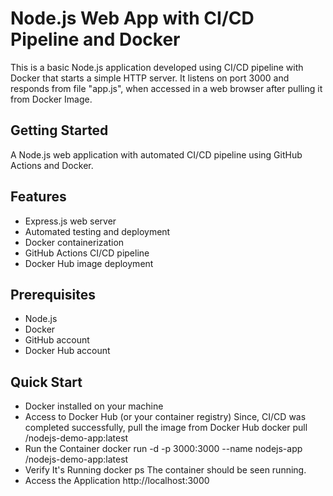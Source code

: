 # Node.js Web App with CI/CD Pipeline and Docker

This is a basic Node.js application developed using CI/CD pipeline with Docker that starts a simple HTTP server. It listens on port 3000 and responds from file "app.js", when accessed in a web browser after pulling it from Docker Image.

## Getting Started

A Node.js web application with automated CI/CD pipeline using GitHub Actions and Docker.

## Features

- Express.js web server
- Automated testing and deployment
- Docker containerization
- GitHub Actions CI/CD pipeline
- Docker Hub image deployment

## Prerequisites

- Node.js
- Docker
- GitHub account
- Docker Hub account

## Quick Start

- Docker installed on your machine
- Access to Docker Hub (or your container registry)
    Since, CI/CD was completed successfully, pull the image from Docker Hub
     docker pull <your-docker-username>/nodejs-demo-app:latest
- Run the Container
     docker run -d -p 3000:3000 --name nodejs-app <your-docker-username>/nodejs-demo-app:latest
- Verify It's Running
     docker ps
  The container should be seen running.
- Access the Application
     http://localhost:3000
